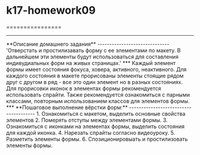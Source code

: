 # k17-homework09
================
<hr>
**Описание домашнего задания**
------------------------------
'Отверстать и простилизавать форму с ее элементами по макету. 
В дальнейшем эти элементы будут использоваться для составления индивудиальных форм на живых страницах.'
***
Каждый элемент формы имеет состояния фокуса, ховера, активного, неактивного. Для каждого состояния в макете прорисованы элементы стоящие рядом друг с другом в ряд - все это один элемент но в разных состояниях. Для прорисовки иконок в элементах формы рекомендуется использовать спрайти. Также рекомендуется ознакомиться с парными классами, повторным использованием классов для элементов формы.
***
**Пошаговое выполнение вёрстки форм:**
--------------------------------------
    1. Ознакомиться с макетом, выделить основные свойства элементов
    2. Померять отступы между элементами формы.
    3. Ознакомиться с иконками на элементах формы, выделить состояния для каждой иконка.
    4. Нарезать спрайты согласно видеоуроку.
    5. Разметить элементы формы.
    6. Спозиционировыать и простилизовать элементы формы.